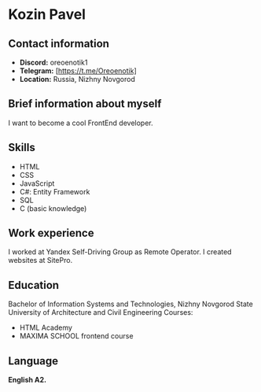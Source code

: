 # Kozin Pavel
## Contact information
* **Discord:** oreoenotik1
* **Telegram:** [https://t.me/Oreoenotik]
* **Location:** Russia, Nizhny Novgorod

## Brief information about myself
I want to become a cool FrontEnd developer.

## Skills
* HTML
* CSS
* JavaScript
* C#: Entity Framework
* SQL
* C (basic knowledge)

## Work experience
I worked at Yandex Self-Driving Group as Remote Operator. I created websites at SitePro.

## Education
Bachelor of Information Systems and Technologies, Nizhny Novgorod State University of Architecture and Civil Engineering
Courses: 
* HTML Academy
* MAXIMA SCHOOL frontend course

## Language
**English A2.**
